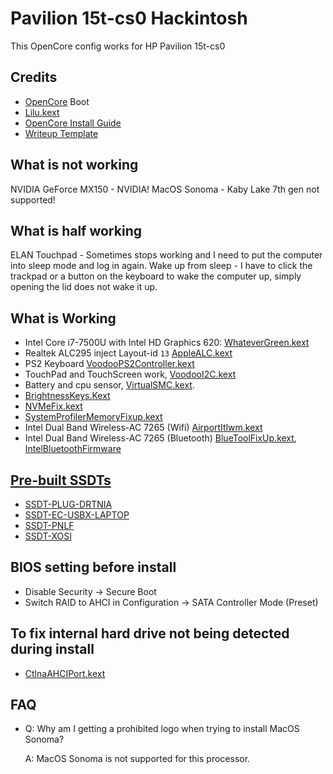 # Pavilion 15t-cs0 Hackintosh

This OpenCore config works for HP Pavilion 15t-cs0

## Credits

* [OpenCore](https://github.com/acidanthera/OpenCorePkg) Boot
* [Lilu.kext](https://github.com/acidanthera/Lilu/releases/latest)
* [OpenCore Install Guide](https://dortania.github.io/OpenCore-Install-Guide/config-laptop.plist/coffee-lake.html)
* [Writeup Template](https://github.com/dragonflylee/Yoga730-hackintosh)

## What is not working
NVIDIA GeForce MX150 - NVIDIA!
MacOS Sonoma - Kaby Lake 7th gen not supported!
## What is half working
ELAN Touchpad - Sometimes stops working and I need to put the computer into sleep mode and log in again.
Wake up from sleep - I have to click the trackpad or a button on the keyboard to wake the computer up, simply opening the lid does not wake it up.
## What is Working
* Intel Core i7-7500U with Intel HD Graphics 620: [WhateverGreen.kext](https://github.com/acidanthera/WhateverGreen/releases/latest)
* Realtek ALC295 inject Layout-id `13` [AppleALC.kext](https://github.com/acidanthera/AppleALC/releases/latest)
* PS2 Keyboard  [VoodooPS2Controller.kext](https://github.com/acidanthera/VoodooPS2/releases/latest)
* TouchPad and TouchScreen work, [VoodooI2C.kext](https://github.com/alexandred/VoodooI2C/releases/latest)
* Battery and cpu sensor, [VirtualSMC.kext](https://github.com/acidanthera/VirtualSMC/releases/latest).
* [BrightnessKeys.Kext](https://github.com/acidanthera/BrightnessKeys/releases/latest)
* [NVMeFix.kext](https://github.com/acidanthera/NVMeFix/releases/latest)
* [SystemProfilerMemoryFixup.kext](https://github.com/Goldfish64/SystemProfilerMemoryFixup)
* Intel Dual Band Wireless-AC 7265 (Wifi) [AirportItlwm.kext](https://github.com/OpenIntelWireless/itlwm/releases/latest)
* Intel Dual Band Wireless-AC 7265 (Bluetooth) [BlueToolFixUp.kext](https://github.com/acidanthera/BrcmPatchRAM/releases/latest), [IntelBluetoothFirmware](https://github.com/OpenIntelWireless/IntelBluetoothFirmware/releases/latest)
## [Pre-built SSDTs](https://dortania.github.io/Getting-Started-With-ACPI/ssdt-methods/ssdt-prebuilt.html#laptop-skylake-and-kaby-lake)
* [SSDT-PLUG-DRTNIA](https://github.com/dortania/Getting-Started-With-ACPI/blob/master/extra-files/compiled/SSDT-PLUG-DRTNIA.aml)
* [SSDT-EC-USBX-LAPTOP](https://github.com/dortania/Getting-Started-With-ACPI/blob/master/extra-files/compiled/SSDT-EC-USBX-LAPTOP.aml)
* [SSDT-PNLF](https://github.com/dortania/Getting-Started-With-ACPI/blob/master/extra-files/compiled/SSDT-PNLF.aml)
* [SSDT-XOSI](https://github.com/dortania/Getting-Started-With-ACPI/blob/master/extra-files/compiled/SSDT-XOSI.aml)
## BIOS setting before install
* Disable Security -> Secure Boot
* Switch RAID to AHCI in Configuration -> SATA Controller Mode (Preset)
## To fix internal hard drive not being detected during install
* [CtlnaAHCIPort.kext](https://github.com/dortania/OpenCore-Install-Guide/blob/master/extra-files/CtlnaAHCIPort.kext.zip)


## FAQ
- Q: Why am I getting a prohibited logo when trying to install MacOS Sonoma?
  
  A: MacOS Sonoma is not supported for this processor.

